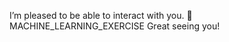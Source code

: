I’m pleased to be able to interact with you.
:slightly_smiling_face:
MACHINE_LEARNING_EXERCISE
Great seeing you!
